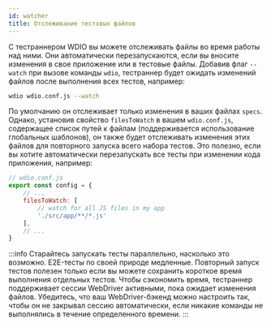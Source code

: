 ```yaml
---
id: watcher
title: Отслеживание тестовых файлов
---
```


С тестраннером WDIO вы можете отслеживать файлы во время работы над ними. Они автоматически перезапускаются, если вы вносите изменения в свое приложение или в тестовые файлы. Добавив флаг `--watch` при вызове команды `wdio`, тестраннер будет ожидать изменений файлов после выполнения всех тестов, например:

```sh
wdio wdio.conf.js --watch
```

По умолчанию он отслеживает только изменения в ваших файлах `specs`. Однако, установив свойство `filesToWatch` в вашем `wdio.conf.js`, содержащее список путей к файлам (поддерживается использование глобальных шаблонов), он также будет отслеживать изменения этих файлов для повторного запуска всего набора тестов. Это полезно, если вы хотите автоматически перезапускать все тесты при изменении кода приложения, например:

```js
// wdio.conf.js
export const config = {
    // ...
    filesToWatch: [
        // watch for all JS files in my app
        './src/app/**/*.js'
    ],
    // ...
}
```

:::info
Старайтесь запускать тесты параллельно, насколько это возможно. E2E-тесты по своей природе медленные. Повторный запуск тестов полезен только если вы можете сохранить короткое время выполнения отдельных тестов. Чтобы сэкономить время, тестраннер поддерживает сессии WebDriver активными, пока ожидает изменения файлов. Убедитесь, что ваш WebDriver-бэкенд можно настроить так, чтобы он не закрывал сессию автоматически, если никакие команды не выполнялись в течение определенного времени.
:::